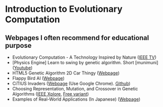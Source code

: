 # Introduction to Evolutionary Computation

## Webpages I often recommend for educational purpose
* Evolutionary Computation - A Technology Inspired by Nature ([IEEE TV](https://ieeetv.ieee.org/technology/evolutionary_computation_a_technology_inspired_by_nature))
* [Physics Engine] Learn to swing by genetic algorithm. Short [munimuni] ([Youtube](https://youtu.be/8vzTCC-jbwM))
* HTML5 Genetic Algorithm 2D Car Thingy ([Webpage](https://rednuht.org/genetic_cars_2/))
* Flappy Bird AI ([Webpage](https://flappybird-ai.netlify.app))
* CiTIUS Invaders ([Webpage](https://citiususc.github.io/citius-invaders/) (Use Google Chrome). [Github](https://github.com/citiususc/citius-invaders))
* Choosing Representation, Mutation, and Crossover in Genetic Algorithms ([IEEE Xplore](https://ieeexplore.ieee.org/document/9942691), [Free variant](https://aiexplained.github.io)) 
* Examples of Real-World Applications (In Japanese) ([Webpage](https://sites.google.com/view/evocomp/))

